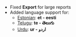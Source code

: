 - Fixed **Export** for large reports
- Added language support for:
	- [Estonian](https://translate.shopersolutions.com/view?lang=et): **et - eesti**
	- [Telugu](https://translate.shopersolutions.com/view?lang=te): **te - తెలుగు**
	- [Urdu](https://translate.shopersolutions.com/view?lang=ur): **ur - اردو**
